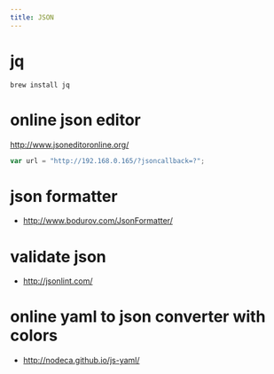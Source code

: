 ```yaml
---
title: JSON
---
```


# jq
```
brew install jq
```

# online json editor
<http://www.jsoneditoronline.org/>
```js
var url = "http://192.168.0.165/?jsoncallback=?";
```

# json formatter
* <http://www.bodurov.com/JsonFormatter/>

# validate json
* <http://jsonlint.com/>

# online yaml to json converter with colors
* <http://nodeca.github.io/js-yaml/>
